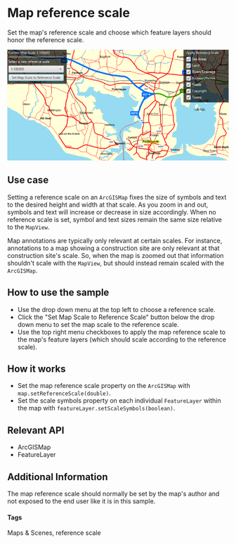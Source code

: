 <h1>Map reference scale</h1>

<p>Set the map's reference scale and choose which feature layers should honor the reference scale.</p>

<p><img src="MapReferenceScale.png"/></p>

<h2>Use case</h2>

<p>Setting a reference scale on an <code>ArcGISMap</code> fixes the size of symbols and text to the desired height and width at that scale. As you zoom in and out, symbols and text will increase or decrease in size accordingly. When no reference scale is set, symbol and text sizes remain the same size relative to the <code>MapView</code>.</p>

<p>Map annotations are typically only relevant at certain scales. For instance, annotations to a map showing a construction site are only relevant at that construction site's scale. So, when the map is zoomed out that information shouldn't scale with the <code>MapView</code>, but should instead remain scaled with the <code>ArcGISMap</code>. </p>

<h2>How to use the sample</h2>

<ul>
<li>Use the drop down menu at the top left to choose a reference scale.</li>

<li>Click the "Set Map Scale to Reference Scale" button below the drop down menu to set the map scale to the reference scale.</li>

<li>Use the top right menu checkboxes to apply the map reference scale to the map's feature layers (which should scale according to the reference scale).</li>
</ul>

<h2>How it works</h2>

<ul>
<li>Set the map reference scale property on the <code>ArcGISMap</code> with <code>map.setReferenceScale(double)</code>.</li>

<li>Set the scale symbols property on each individual <code>FeatureLayer</code> within the map with <code>featureLayer.setScaleSymbols(boolean)</code>.</li>
</ul>

<h2>Relevant API</h2>

<ul>
<li>ArcGISMap</li>

<li>FeatureLayer</li>
</ul>

<h2 id="additionalinformation">Additional Information</h2>

<p>The map reference scale should normally be set by the map's author and not exposed to the end user like it is in this sample. </p>

<h4>Tags</h4>

<p>Maps &amp; Scenes, reference scale</p>